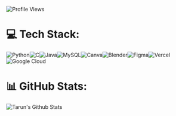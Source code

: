![Profile Views](https://komarev.com/ghpvc/?username=tarunkrjaiswal&color=blue&style=flat-square)

# 💻 Tech Stack:
![Python](https://img.shields.io/badge/python-3670A0?style=for-the-badge&logo=python&logoColor=ffdd54)![C](https://img.shields.io/badge/c-%2300599C.svg?style=for-the-badge&logo=c&logoColor=white)![Java](https://img.shields.io/badge/java-%23ED8B00.svg?style=for-the-badge&logo=openjdk&logoColor=white)![MySQL](https://img.shields.io/badge/mysql-4479A1.svg?style=for-the-badge&logo=mysql&logoColor=white)![Canva](https://img.shields.io/badge/Canva-%2300C4CC.svg?style=for-the-badge&logo=Canva&logoColor=white)![Blender](https://img.shields.io/badge/blender-%23F5792A.svg?style=for-the-badge&logo=blender&logoColor=white)![Figma](https://img.shields.io/badge/figma-%23F24E1E.svg?style=for-the-badge&logo=figma&logoColor=white)![Vercel](https://img.shields.io/badge/vercel-%23000000.svg?style=for-the-badge&logo=vercel&logoColor=white)![Google Cloud](https://img.shields.io/badge/GoogleCloud-%234285F4.svg?style=for-the-badge&logo=google-cloud&logoColor=white)
# 📊 GitHub Stats:
<img  align="center" src="https://github-readme-stats.vercel.app/api?username=tarunkrjaiswal&&show_icons=true&count_private=true&hide_border=true&hide_title=true&theme=tokyonight" alt="Tarun's Github Stats"><!-- <img align="center" src="https://github-readme-stats.vercel.app/api/top-langs/?username=tarunkrjaiswal&&hide_border=true&hide=CSS,HTML&theme=tokyonight" alt="Tarun's Github Stats"> -->
